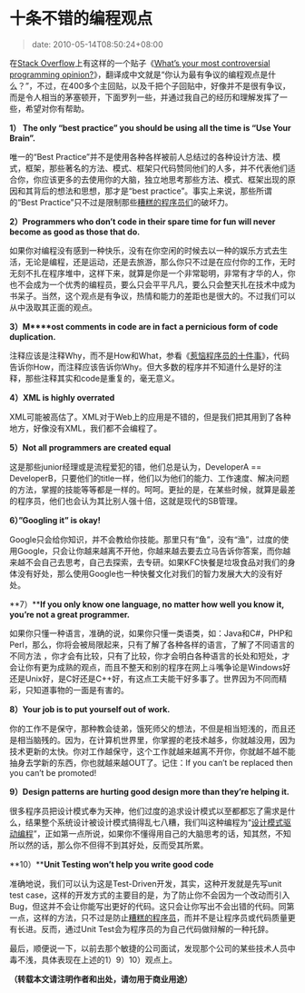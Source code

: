 # 十条不错的编程观点
>date: 2010-05-14T08:50:24+08:00


在[Stack Overflow](http://stackoverflow.com/)上有这样的一个贴子《[What’s your most controversial programming opinion?](http://stackoverflow.com/questions/406760/whats-your-most-controversial-programming-opinion)》，翻译成中文就是“你认为最有争议的编程观点是什么？”，不过，在400多个主回贴，以及千把个子回贴中，好像并不是很有争议，而是令人相当的茅塞顿开，下面罗列一些，并通过我自己的经历和理解发挥了一些，希望对你有帮助。


**1） The only “best practice” you should be using all the time is “Use Your Brain”.**


唯一的“Best Practice”并不是使用各种各样被前人总结过的各种设计方法、模式，框架，那些著名的方法、模式、框架只代码赞同他们的人多，并不代表他们适合你，你应该更多的去使用你的大脑，独立地思考那些方法、模式、框架出现的原因和其背后的想法和思想，那才是“best practice”。事实上来说，那些所谓的“Best Practice”只不过是限制那些[糟糕的程序员们](https://coolshell.cn/articles/1081.html)的破坏力。


**2）Programmers who don’t code in their spare time for fun will never become as good as those that do.**


如果你对编程没有感到一种快乐，没有在你空闲的时候去以一种的娱乐方式去生活，无论是编程，还是运动，还是去旅游，那么你只不过是在应付你的工作，无时无刻不扎在程序堆中，这样下来，就算是你是一个非常聪明，非常有才华的人，你也不会成为一个优秀的编程员，要么只会平平凡凡，要么只会整天扎在技术中成为书呆子。当然，这个观点是有争议，热情和能力的差距也是很大的。不过我们可以从中汲取其正面的观点。


**3）M****ost comments in code are in fact a pernicious form of code duplication.**


注释应该是注释Why，而不是How和What，参看《[惹恼程序员的十件事](/2009/%E6%83%B9%E6%81%BC%E7%A8%8B%E5%BA%8F%E5%91%98%E7%9A%84%E5%8D%81%E4%BB%B6%E4%BA%8B.md)》，代码告诉你How，而注释应该告诉你Why。但大多数的程序并不知道什么是好的注释，那些注释其实和code是重复的，毫无意义。



**4）XML is highly overrated**


XML可能被高估了。XML对于Web上的应用是不错的，但是我们把其用到了各种地方，好像没有XML，我们都不会编程了。


**5）Not all programmers are created equal**


这是那些junior经理或是流程爱犯的错，他们总是认为，DeveloperA == DeveloperB，只要他们的title一样，他们以为他们的能力、工作速度、解决问题的方法，掌握的技能等等都是一样的。呵呵。更扯的是，在某些时候，就算是最差的程序员，他们也会认为其比别人强十倍，这就是现代的SB管理。


**6）”Googling it” is okay!**


Google只会给你知识，并不会教给你技能。那里只有“鱼”，没有“渔”，过度的使用Google，只会让你越来越离不开他，你越来越去要去立马告诉你答案，而你越来越不会自己去思考，自己去探索，去专研。如果KFC快餐是垃圾食品对我们的身体没有好处，那么使用Google也一种快餐文化对我们的智力发展大大的没有好处。


**7）****If you only know one language, no matter how well you know it, you’re not a great programmer.**


如果你只懂一种语言，准确的说，如果你只懂一类语类，如：Java和C#，PHP和Perl，那么，你将会被局限起来，只有了解了各种各样的语言，了解了不同语言的不同方法 ，你才会有比较，只有了比较，你才会明白各种语言的长处和短处，才会让你有更为成熟的观点，而且不整天和别的程序在网上斗嘴争论是Windows好还是Unix好，是C好还是C++好，有这点工夫能干好多事了。世界因为不同而精彩，只知道事物的一面是有害的。


**8）Your job is to put yourself out of work.**


你的工作不是保守，那种教会徒弟，饿死师父的想法，不但是相当短浅的，而且还是相当脑残的。因为，在计算机世界里，你掌握的老技术越多，你就越没用，因为技术更新的太快。你对工作越保守，这个工作就越来越离不开你，你就越不越不能抽身去学新的东西，你也就越来越OUT了。记住：If you can’t be replaced then you can’t be promoted!


**9）**Design patterns are hurting good design more than they’re helping it.****


很多程序员把设计模式奉为天神，他们过度的追求设计模式以至都都忘了需求是什么，结果整个系统设计被设计模式搞得乱七八糟，我们叫这种编程为“[设计模式驱动编程](https://coolshell.cn/articles/2058.html)”，正如第一点所说，如果你不懂得用自己的大脑思考的话，知其然，不知所以然的话，那么你不但得不到其好处，反而受其所累。


**10）****Unit Testing won’t help you write good code**


准确地说，我们可以认为这是Test-Driven开发，其实，这种开发就是先写unit test case，这样的开发方式的主要目的是，为了防止你不会因为一个改动而引入Bug，但这并不会让你能写出更好的代码。这只会让你写出不会出错的代码。同第一点，这样的方法，只不过是防止[糟糕的程序员](https://coolshell.cn/articles/1081.html)，而并不是让程序员或代码质量更有长进。反而，通过Unit Test会为程序员的为自己代码做辩解的一种托辞。


最后，顺便说一下，以前去那个敏捷的公司面试，发现那个公司的某些技术人员中毒不浅，具体表现在上述的1）9）10）观点上。


**（转载本文请注明作者和出处，请勿用于商业用途）**


